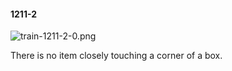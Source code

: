 #### 1211-2
![train-1211-2-0.png](https://github.com/lil-lab/nlvr/raw/master/nlvr/train/images/41/train-1211-2-0.png "train-1211-2-0.png")

There is no item closely touching a corner of a box.